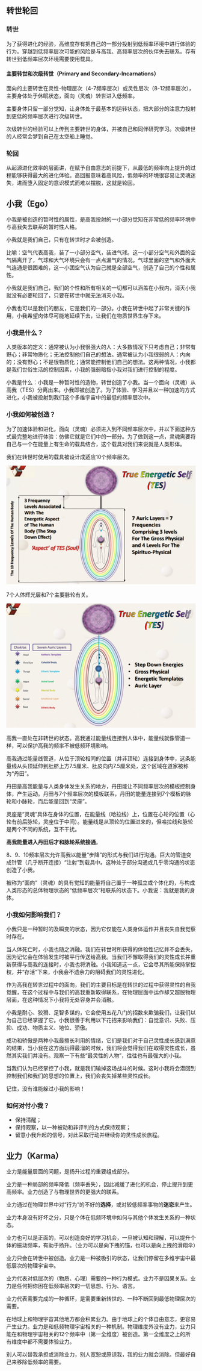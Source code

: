## 转世轮回

### 转世

为了获得进化的经验，高维度存有把自己的一部分投射到低频率环境中进行体验的行为。穿越到低频率层次可能的风险是与高我、高频率层次的伙伴失去联系。存有转世到低频率层次环境需要使用载具。

#### 主要转世和次级转世（Primary and Secondary-Incarnations）

面向的主要转世在灵性-物理层次（4-7频率层次）或灵性层次（8-12频率层次），主要身体处于休眠状态，面向（灵魂）转世进入低频率。

主要身体只留一部分觉知，让身体处于最基本的运转状态，把大部分的注意力投射到更低的频率层次进行次级转世。

次级转世的经验可以上传到主要转世的身体，并被自己和同伴研究学习。次级转世的人经常会梦到自己在太空船上睡觉。

### 轮回

从起源进化效率的层面讲，在赋予自由意志的前提下，从最低的频率向上提升的过程能够获得最大的进化体验。高回报意味着高风险，低频率的环境很容易让灵魂迷失，进而堕入固定的意识模式而难以摆脱，这就是轮回。 

## 小我（Ego）

小我是被创造的暂时性的属性，是高我投射的一小部分觉知在非常低的频率环境中与高我失去联系的暂时性人格。

小我就是我们自己，只有在转世时才会被创造。

比喻：空气代表高我，装了一小部分空气，装进气球。这一小部分空气和外面的空气隔离开了，气球和大气环境只会有一点点漏气的情况。气球里面的空气和外面大气连通是很困难的，这一小团空气认为自己就是全部空气，创造了自己的个性和属性。

小我就是我们自己，我们的个性和所有相关的一切都可以涵盖在小我内，消灭小我就没有必要轮回了，只要在转世中就无法消灭小我。

小我也可以是我们的朋友，它是我们的一部分。小我在转世中起了非常关键的作用，小我希望肉体尽可能地延续下去，让我们在物质世界生存下来。

### 小我是什么？

人类版本的定义：通常被认为小我很强大的人：大多数情况下只考虑自己；非常有野心；非常物质化；无法控制他们自己的想法。通常被认为小我很弱的人：内向的；没有野心；不是很物质化；通常能控制他们自己的想法。这两种情况，小我都是我们世俗生活的控制因素，小我的强弱暗指小我对我们进行控制的程度。

小我是什么：小我是一种暂时性的造物，转世创造了小我。当一个面向（灵魂）从高我（TES）分离出来。小我即被创造了。为了体验、学习并且以一种加速的方式进化，小我被投射到我们这个多维宇宙中的最低的频率层次中。

### 小我如何被创造？

为了加速体验和进化，面向（灵魂）必须进入到不同频率层次中，并以下面这种方式最完整地进行体验：仿佛它就是它们中的一部分。为了做到这一点，灵魂需要将自己与一个在能量上有生命的载具结合，这个载具对我们来说就是人类形体。

我们在转世时使用的载具被设计成适应10个频率层次。

![](img/s2-297.png)

7个人体辉光层和7个主要脉轮有关。

![](img/s2-298.png)

高我一直处在非转世的状态。高我通过能量线连接到人体中，能量线就像管道一样，可以保护高我的频率不被低频环境影响。

高我通过能量线管道，从位于顶轮相同的位置（并非顶轮）连接到身体中，这条能量线从头顶延伸到肚脐上方7.5厘米、肚皮向内7.5厘米处，这个区域在道家被称为“丹田”。

丹田是高我能量与人类身体发生关系的地方，丹田能让不同频率层次的模板控制身体，产生运动。丹田与7个频率层次的模板联系，丹田的能量连接到7个模板的脉轮和小脉轮，而后能量回到“灵座”。

灵座是“灵魂”具体在身体的位置，在能量线（哈拉线）上，位置在心轮的位置（心轮有前后脉轮，灵座位于中间）。能量线是从顶轮的位置进来的，但哈拉线和脉轮是两个不同的系统，互不干扰。

**高我能量进入丹田后才和脉轮系统接通**。

8、9、10频率层次允许高我以能量“步降”的形式与我们进行沟通。巨大的管道变成针管（几乎断开连接）“注射”到载具中。这种处于部分沟通或几乎零沟通的状态创造了小我。

被称为“面向”（灵魂）的具有觉知的能量将自己置于一种孤立或个体化的，与构成人类形态的总体物理状态的“低频率层次”相联系的状态下。小我说：我就是我的身体。

### 小我如何影响我们？

小我只是一种暂时的及瞬变的状态，因为它仅能在人类身体运作并且丧失自我觉察时存在。

当人体死亡时，小我也随之消融。我们在转世时所获得的体验性记忆并不会丢失，因为记忆会在体验发生时被平行传送给高我。当我们不懈取得我们的灵性成长并重新获得与高我的连接时，小我也将消融。小我知道这一点，它会尽其所能保持掌控权，并“存活”下来，小我会不遗余力的阻碍我们的灵性进化。

作为高我在转世过程中的面向，我们的主要目标是在转世的过程中获得灵性的自我觉醒，在这个过程中与我们的高我重新取得联系，在物理层面中运作却又超脱物理层面，在这种情况下小我将无处容身并会消融。

小我是耐心、狡猾、足智多谋的，它会使用五花八门的招数来欺骗我们，让我们以为自己已经掌握了它。小我很善于利用以下花招来影响我们：自觉意识、失败、压抑、成功、物质主义、地位、骄傲。

成功和骄傲是两种小我最擅长利用的情绪，它们是我们对于自己灵性成长感到满意的结果，当小我在这方面玩得最溜的时候，我们将会觉得我们在取得灵性成长，虽然其实我们并没有。观察一下有些“最灵性的人物”，往往也有最强大的小我。

当我们认为已经掌控了小我，就是我们输掉这场战斗的时候。这时小我将会潜回到控制我们和我们的思想的位置上，我们会丧失掉某些灵性成长。

记住，没有谁能躲过小我的影响！

### 如何对付小我？

- 保持清醒；
- 保持观察，以一种被动和非评判的方式保持观察；
- 留意小我升起的信号，对此采取行动并继续你的灵性成长旅程。



## 业力（Karma）

业力是能量层面的问题，是扬升过程的重要组成部分。

业力是一种局部的频率降低（频率丢失），因此减缓了进化的机会，停止提升到更高频率。业力创造了与物理世界的更强大的联系。

业力通过在物理世界中对“行为”的不好的**选择**，或对较低频率事物的**迷恋**来产生。

业力本身没有好坏之分，只是个体在低频环境中如何与其他个体发生关系的一种状态。

业力也可以是正面的，可以创造良好的学习机会，一旦被认知和理解，可以提升个体的振动频率，有助于扬升。（业力可以是向下拽的锚，也可以是向上拽的滑翔伞）

业力只会在转世中被创造。业力是一种被吸引的状态，让我们停留在多维宇宙中最低层次的物理宇宙中。

业力代表对低层次的（物质、心理）需要的一种行为模式。业力不是因果关系。业力是任何把你困在低频率层次的一切思想、行为、语言。

业力代表需要完成的一种循环，是需要重新转世的、一种不断回到最低物理层次的需要。

在地球上和物理宇宙其他地方都会积累业力。由于地球上的个体自由意志，更容易产生业力。业力是和低频物理宇宙相关的一种机制。物理维度外没有业力，业力只能在和物理宇宙相关的12个频率中（第一全维度）被创造。第一全维度之上的所有维度中都不需要体验业力。

别人可以替我承担或消除业力，别人宽恕或原谅我，我的业力就会消除。但最好自己来移除低频率的需要。